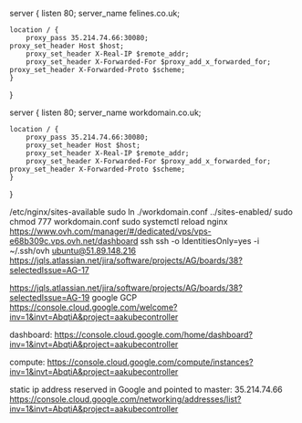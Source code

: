 server {
listen 80;
server_name felines.co.uk;

    location / {
        proxy_pass 35.214.74.66:30080;
	proxy_set_header Host $host;
        proxy_set_header X-Real-IP $remote_addr;
        proxy_set_header X-Forwarded-For $proxy_add_x_forwarded_for;
	proxy_set_header X-Forwarded-Proto $scheme;
    }
}

server {
listen 80;
server_name workdomain.co.uk;

    location / {
        proxy_pass 35.214.74.66:30080;
        proxy_set_header Host $host;
        proxy_set_header X-Real-IP $remote_addr;
        proxy_set_header X-Forwarded-For $proxy_add_x_forwarded_for;
	proxy_set_header X-Forwarded-Proto $scheme;
    }
}

/etc/nginx/sites-available
sudo ln ./workdomain.conf ../sites-enabled/
sudo chmod 777 workdomain.conf
sudo systemctl reload nginx
https://www.ovh.com/manager/#/dedicated/vps/vps-e68b309c.vps.ovh.net/dashboard
ssh ssh -o IdentitiesOnly=yes -i ~/.ssh/ovh ubuntu@51.89.148.216
https://jqls.atlassian.net/jira/software/projects/AG/boards/38?selectedIssue=AG-17

https://jqls.atlassian.net/jira/software/projects/AG/boards/38?selectedIssue=AG-19
google GCP
https://console.cloud.google.com/welcome?inv=1&invt=AbqtiA&project=aakubecontroller

dashboard:
https://console.cloud.google.com/home/dashboard?inv=1&invt=AbqtiA&project=aakubecontroller

compute:
https://console.cloud.google.com/compute/instances?inv=1&invt=AbqtiA&project=aakubecontroller

static ip address reserved in Google and pointed to master: 35.214.74.66
https://console.cloud.google.com/networking/addresses/list?inv=1&invt=AbqtiA&project=aakubecontroller


